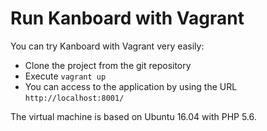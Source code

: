 Run Kanboard with Vagrant
=========================

You can try Kanboard with Vagrant very easily:

- Clone the project from the git repository
- Execute `vagrant up`
- You can access to the application by using the URL `http://localhost:8001/`

The virtual machine is based on Ubuntu 16.04 with PHP 5.6.
